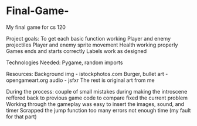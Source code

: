 # Final-Game-
My final game for cs 120

Project goals:
To get each basic function working
Player and enemy projectiles 
Player and enemy sprite movement 
Health working properly
Games ends and starts correctly
Labels work as designed

Technologies Needed:
Pygame, random imports

Resources: 
Background img - istockphotos.com
Burger, bullet art - opengameart.org
audio - jsfxr
The rest is original art from me 

During the process:
couple of small mistakes during making the introscene 
reffered back to previous game code to compare
fixed the current problem
Working through the gameplay was easy to insert the images, sound, and timer
Scrapped the jump function too many errors not enough time (my fault for that part)
